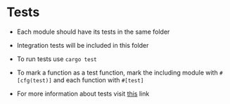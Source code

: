 # Tests

-   Each module should have its tests in the same folder

-   Integration tests will be included in this folder

-   To run tests use `cargo test`

-   To mark a function as a test function, mark the including module with `#[cfg(test)]` and each function with `#[test]`

-   For more information about tests visit [this](https://doc.rust-lang.org/book/testing.html) link
